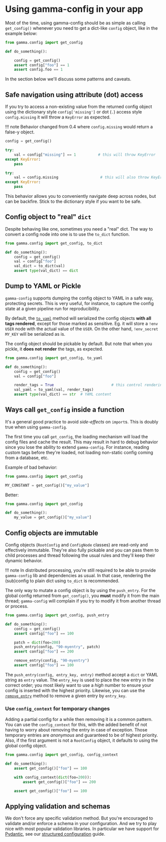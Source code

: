 # Using gamma-config in your app

Most of the time, using gamma-config should be as simple as calling `get_config()`
whenever you need to get a dict-like `config` object, like in the example below:

```python
from gamma.config import get_config

def do_something():

    config = get_config()
    assert config["foo"] == 1
    assert config.foo == 1
```

In the section below we'll discuss some patterns and caveats.

## Safe navigation using attribute (dot) access

If you try to access a non-existing value from the returned config object using the
dictionary style `config['missing']` or dot (`.`) access style `config.missing` 
it will throw a `KeyError` as expected.

!!! note
    Behavior changed from 0.4 where `config.missing` would return a false-y object.

```python
config = get_config()

try:
    val = config["missing"] == 1          # this will throw KeyError
except KeyError:
    pass

try:
    val = config.missing                   # this will also throw KeyError
except KeyError:
    pass
```

This behavior allows you to conveniently navigate deep across nodes, but can be
backfire. Stick to the dictionary style if you want to be safe.

## Config object to "real" `dict`

Despite behaving like one, sometimes you need a "real" dict. The way to convert a
config node into one is to use the `to_dict` function.

```py
from gamma.config import get_config, to_dict

def do_something():
    config = get_config()
    val = config["foo"]
    val_dict = to_dict(val)
    assert type(val_dict) == dict
```

## Dump to YAML or Pickle

`gamma-config` supports dumping the config object to YAML in a safe way, protecting
secrets. This is very useful, for instance, to capture the config state at a given
pipeline run for reproducibility.

By default, the [`to_yaml`](api?id=to_yaml) method will serialized the config objects
**with all tags rendered**, except for those marked as sensitive. Eg. it will
store a `!env USER` node with the actual value of the `USER`. On the other hand,
`!env_secret MY_KEY` will be serialized as is.

The config object should be pickable by default. But note that when you pickle,
it **does not render** the tags, as expected.

```py
from gamma.config import get_config, to_yaml

def do_something():
    config = get_config()
    val = config["foo"]

    render_tags = True                          # this control rendering
    val_yaml = to_yaml(val, render_tags)
    assert type(val_dict) == str  # YAML content
```


## Ways call `get_config` inside a function

It's a general good practice to avoid _side-effects_ on `import`s. This is doubly true
when using `gamma-config`.

The first time you call `get_config`, the loading mechanism will load the config files
and cache the result. This may result in hard to debug behavior since you lose the
ability to extend `gamma-config`. For instance, reading custom tags before they're
loaded, not loading non-static config coming from a database, etc.

Example of bad behavior:

```py
from gamma.config import get_config

MY_CONSTANT = get_config()["my_value"]
```

Better:

```py
from gamma.config import get_config

def do_something():
    my_value = get_config()["my_value"]
```

## Config objects are immutable

Config objects (`RootConfig` and `ConfigNode` classes) are read-only and effectively
immutable. They're also fully pickable and you can pass them to child processes and
thread following the usual rules and they'll keep their dynamic behavior.

!!! note 
    In distributed processing, you're still required to be able to provide
    `gamma-config` lib and dependencies as usual. In that case, rendering the (sub)config
    to plain dict using `to_dict` is recommended.

The only way to mutate a config object is by using the `push_entry`. For the global
config returned from `get_config()`, you **must** modify it from the main thread;
`gamma-config` will complain if you try to modify it from another thread or
process.

```py
from gamma.config import get_config, push_entry

def do_something():
    config = get_config()
    assert config["foo"] == 100

    patch = dict(foo=200)
    push_entry(config, "90-myentry", patch)
    assert config["foo"] == 200

    remove_entry(config, "90-myentry")
    assert config["foo"] == 100
```

The `push_entry(config, entry_key, entry)` method accept a `dict` or YAML string as
`entry` value. The `entry_key` is used to place the new entry in the correct order;
you most likely want to use a _high_ number to ensure your config is inserted
with the highest priority. Likewise, you can use the [`remove_entry`](api?id=remove_entry)
method to remove a given entry by `entry_key`.

### Use `config_context` for temporary changes

Adding a partial config for a while then removing it is a common pattern. You can use
the `config_context` for this, with the added benefit of not having to worry about
removing the entry in case of exception. Those temporary entries are _anonymous_ and
guaranteed to be of highest priority. Also, if the first argument is not a
`RootConfig` object, it defaults to using the global config object.

```py
from gamma.config import get_config, config_context

def do_something():
    assert get_config()["foo"] == 100

    with config_context(dict(foo=200)):
        assert get_config()["foo"] == 200

    assert get_config()["foo"] == 100
```

## Applying validation and schemas

We don't force any specific validation method. But you're encouraged to validate and/or
enforce a schema in your configuration. And we try to play nice with most popular
validation libraries. In particular we have support for [Pydantic](https://pydantic-docs.helpmanual.io/), 
see our [structured configuration](/structured) guide.
